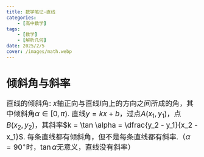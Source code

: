 ```yaml
---
title: 数学笔记-直线
categories:
    - [高中数学]
tags:
    - [数学]
    - [解析几何]
date: 2025/2/5
cover: /images/math.webp
---
```

# 倾斜角与斜率
直线的倾斜角: $x$轴正向与直线$l$向上的方向之间所成的角，其中倾斜角$\alpha \in [0, \pi)$.
直线$y = kx + b$，过点$A(x_1, y_1)$，点$B(x_2, y_2)$，其斜率$k = \tan \alpha = \dfrac{y_2 - y_1}{x_2 - x_1}$.
每条直线都有倾斜角，但不是每条直线都有斜率.（$\alpha = 90^\circ$时，$\tan \alpha$无意义，直线没有斜率）
<style>
    p {font-size: 14pt;}
    li:not(.article-tag-list-item, .aos-init, .aos-animate) {font-size: 14pt;}
    center {font-size: 16pt;}
</style>